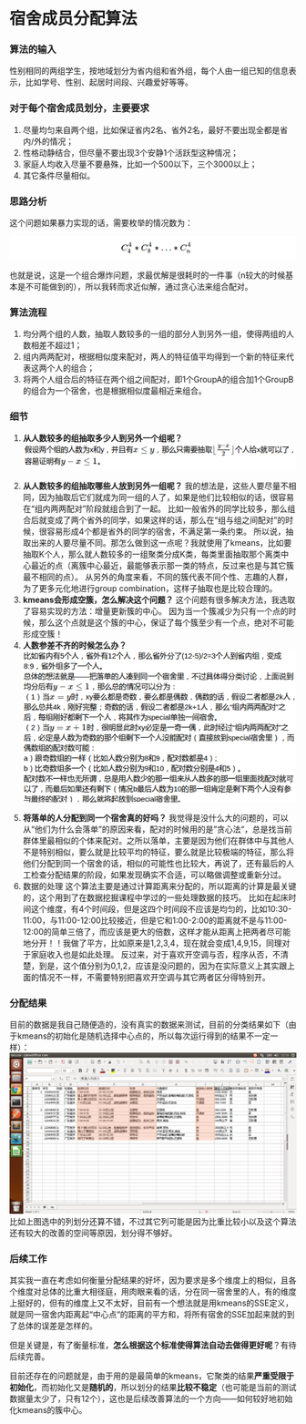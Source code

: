 # 宿舍成员分配算法
### 算法的输入
性别相同的两组学生，按地域划分为省内组和省外组，每个人由一组已知的信息表示，比如学号、性别、起居时间段、兴趣爱好等等。


### 对于每个宿舍成员划分，主要要求
1. 尽量均匀来自两个组，比如保证省内2名、省外2名，最好不要出现全都是省内/外的情况；
2. 性格动静结合，但尽量不要出现3个安静1个活跃型这种情况；
3. 家庭人均收入尽量不要悬殊，比如一个500以下，三个3000以上；
4. 其它条件尽量相似。


### 思路分析
这个问题如果暴力实现的话，需要枚举的情况数为：
<!-- $$ C_4^4*C_8^4*\ldots*C_n^4 $$ -->
![](pics/combination.png)

也就是说，这是一个组合爆炸问题，求最优解是很耗时的一件事（n较大的时候基本是不可能做到的），所以我转而求近似解，通过贪心法来组合配对。


### 算法流程
1. 均分两个组的人数，抽取人数较多的一组的部分人到另外一组，使得两组的人数相差不超过1；
2. 组内两两配对，根据相似度来配对，两人的特征值平均得到一个新的特征来代表这两个人的组合；
3. 将两个人组合后的特征在两个组之间配对，即1个GroupA的组合加1个GroupB的组合为一个宿舍，也是根据相似度最相近来组合。


### 细节
1. **从人数较多的组抽取多少人到另外一个组呢？**
![](pics/detail1.png)
<!-- 假设两个组的人数为x和y，并且有$ x \leq y$，那么只需要抽取$ \lfloor\frac{y-x}{2}\rfloor $个人给x就可以了，容易证明有$ y - x \leq 1 $。 -->
2. **从人数较多的组抽取哪些人放到另外一组呢？**
我的想法是，这些人要尽量不相同，因为抽取后它们就成为同一组的人了，如果是他们比较相似的话，很容易在“组内两两配对”阶段就组合到了一起。
比如一般省外的同学比较多，那么组合后就变成了两个省外的同学，如果这样的话，那么在“组与组之间配对”的时候，很容易形成4个都是省外的同学的宿舍，不满足第一条约束。
所以说，抽取出来的人要尽量不同。那怎么做到这一点呢？我就使用了kmeans，比如要抽取K个人，那么就人数较多的一组聚类分成K类，每类里面抽取那个离类中心最近的点（离簇中心最近，最能够表示那一类的特点，反过来也是与其它簇最不相同的点）。
从另外的角度来看，不同的簇代表不同个性、志趣的人群，为了更多元化地进行group combination，这样子抽取也是比较合理的。
3. **kmeans会形成空簇，怎么解决这个问题？**
这个问题有很多解决方法，我选取了容易实现的方法：增量更新簇的中心。
因为当一个簇减少为只有一个点的时候，那么这个点就是这个簇的中心，保证了每个簇至少有一个点，绝对不可能形成空簇！
4. **人数参差不齐的时候怎么办？**
![](pics/detail2.png)
<!-- 比如省内有5个人，省外有12个人，那么省外分了(12-5)/2=3个人到省内组，变成8:9，省外组多了一个人。
总体的想法就是——把落单的人凑到同一个宿舍里，不过具体得分类讨论，上面说到均分后有$ y - x \leq 1 $，那么总的情况可以分为：
（1）当$ x = y $时，xy要么都是奇数，要么都是偶数，偶数的话，假设二者都是2k人，那么总共4k，刚好完整；奇数的话，假设二者都是2k+1人，那么“组内两两配对”之后，每组刚好都剩下一个人，将其作为special单独一间宿舍。
（2）当$ y = x + 1$时，很明显此时xy必定是一奇一偶，此时经过“组内两两配对”之后，必定是人数为奇数的那个组剩下一个人没能配对（直接放到special宿舍里），而偶数组的配对数可能：
a）跟奇数组的一样（比如人数分别为8和9，配对数都是4）;
b）比奇数组多一个（比如人数分别为9和10，配对数分别是4和5）。
配对数不一样也无所谓，总是用人数少的那一组来从人数多的那一组里面找配对就可以了，而最后如果还有剩下（情况b最后人数为10的那一组肯定是剩下两个人没有参与最终的配对），那么就将起放到special宿舍里。-->
5. **将落单的人分配到同一个宿舍真的好吗？**
我觉得是没什么大的问题的，可以从“他们为什么会落单”的原因来看，配对的时候用的是”贪心法“，总是找当前群体里最相似的个体来配对。之所以落单，主要是因为他们在群体中与其他人不是特别相似，要么就是比较平均的特征，要么就是比较极端的特征，那么将他们分配到同一个宿舍的话，相似的可能性也比较大，再说了，还有最后的人工检查分配结果的阶段，如果发现确实不合适，可以略做调整或重新分过。
6. 数据的处理
这个算法主要是通过计算距离来分配的，所以距离的计算是最关键的，这个用到了在数据挖掘课程中学过的一些处理数据的技巧。
比如在起床时间这个维度，有4个时间段，但是这四个时间段不应该是均匀的，比如10:30-11:00，与11:00-12:00比较接近，但是它和1:00-2:00的距离就不是与11:00-12:00的简单三倍了，而应该是更大的倍数，这样才能从距离上把两者尽可能地分开！！我做了平方，比如原来是1,2,3,4，现在就会变成1,4,9,15，同理对于家庭收入也是如此处理。
反过来，对于喜欢开空调与否，程序从否，不清楚，到是，这个值分别为0,1,2，应该是没问题的，因为在实际意义上其实跟上面的情况不一样，不需要特别把喜欢开空调与其它两者区分得特别开。

### 分配结果
目前的数据是我自己随便造的，没有真实的数据来测试，目前的分类结果如下（由于kmeans的初始化是随机选择中心点的，所以每次运行得到的结果不一定一样）：
![](pics/result.png)
比如上图选中的列划分还算不错，不过其它列可能是因为比重比较小以及这个算法还有较大的改善的空间等原因，划分得不够好。


### 后续工作
其实我一直在考虑如何衡量分配结果的好坏，因为要求是多个维度上的相似，且各个维度对总体的比重大相径庭，用肉眼来看的话，分在同一宿舍里的人，有的维度上挺好的，但有的维度上又不太好，目前有一个想法就是用kmeans的SSE定义，就是同一宿舍内距离起“中心点“的距离的平方和，将所有宿舍的SSE加起来就的到了总体的误差是怎样的。

但是关键是，有了衡量标准，**怎么根据这个标准使得算法自动去做得更好呢**？有待后续完善。

目前还存在的问题就是，由于用的是最简单的kmeans，它聚类的结果**严重受限于初始化**，而初始化又是**随机的**，所以划分的结果**比较不稳定**（也可能是当前的测试数据量太少了，只有12个），这也是后续改善算法的一个方向——如何较好地初始化kmeans的簇中心。